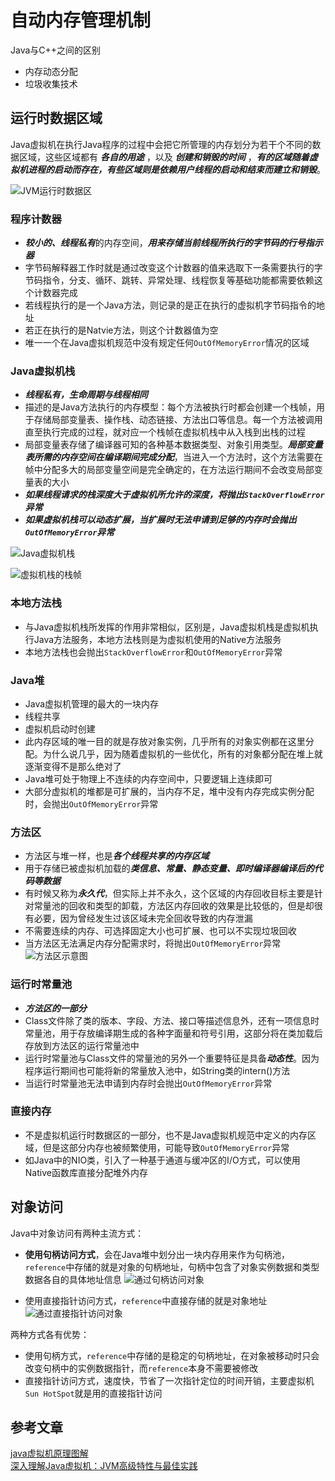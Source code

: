 # 自动内存管理机制

Java与C++之间的区别
- 内存动态分配
- 垃圾收集技术

## 运行时数据区域

Java虚拟机在执行Java程序的过程中会把它所管理的内存划分为若干个不同的数据区域，这些区域都有 ***各自的用途*** ，以及 ***创建和销毁的时间*** ，***有的区域随着虚拟机进程的启动而存在，有些区域则是依赖用户线程的启动和结束而建立和销毁***。

![JVM运行时数据区](./2-1.jpg)

### 程序计数器
- ***较小的、线程私有***的内存空间，***用来存储当前线程所执行的字节码的行号指示器***
- 字节码解释器工作时就是通过改变这个计数器的值来选取下一条需要执行的字节码指令，分支、循环、跳转、异常处理、线程恢复等基础功能都需要依赖这个计数器完成
- 若线程执行的是一个Java方法，则记录的是正在执行的虚拟机字节码指令的地址
- 若正在执行的是Natvie方法，则这个计数器值为空
- 唯一一个在Java虚拟机规范中没有规定任何`OutOfMemoryError`情况的区域

### Java虚拟机栈
- ***线程私有，生命周期与线程相同***
- 描述的是Java方法执行的内存模型：每个方法被执行时都会创建一个栈帧，用于存储局部变量表、操作栈、动态链接、方法出口等信息。每一个方法被调用直至执行完成的过程，就对应一个栈帧在虚拟机栈中从入栈到出栈的过程
- 局部变量表存储了编译器可知的各种基本数据类型、对象引用类型。***局部变量表所需的内存空间在编译期间完成分配***，当进入一个方法时，这个方法需要在帧中分配多大的局部变量空间是完全确定的，在方法运行期间不会改变局部变量表的大小
- ***如果线程请求的栈深度大于虚拟机所允许的深度，将抛出`StackOverflowError`异常***
- ***如果虚拟机栈可以动态扩展，当扩展时无法申请到足够的内存时会抛出`OutOfMemoryError`异常***

![Java虚拟机栈](./2-2.jpg)

![虚拟机栈的栈帧](./2-3.jpg)

### 本地方法栈
- 与Java虚拟机栈所发挥的作用非常相似，区别是，Java虚拟机栈是虚拟机执行Java方法服务，本地方法栈则是为虚拟机使用的Native方法服务
- 本地方法栈也会抛出`StackOverflowError`和`OutOfMemoryError`异常

### Java堆
- Java虚拟机管理的最大的一块内存
- 线程共享
- 虚拟机启动时创建
- 此内存区域的唯一目的就是存放对象实例，几乎所有的对象实例都在这里分配。为什么说几乎，因为随着虚拟机的一些优化，所有的对象都分配在堆上就逐渐变得不是那么绝对了
- Java堆可处于物理上不连续的内存空间中，只要逻辑上连续即可
- 大部分虚拟机的堆都是可扩展的，当内存不足，堆中没有内存完成实例分配时，会抛出`OutOfMemoryError`异常

### 方法区
- 方法区与堆一样，也是***各个线程共享的内存区域***
- 用于存储已被虚拟机加载的***类信息、常量、静态变量、即时编译器编译后的代码等数据***
- 有时候又称为***永久代***，但实际上并不永久，这个区域的内存回收目标主要是针对常量池的回收和类型的卸载，方法区内存回收的效果是比较低的，但是却很有必要，因为曾经发生过该区域未完全回收导致的内存泄漏
- 不需要连续的内存、可选择固定大小也可扩展、也可以不实现垃圾回收
- 当方法区无法满足内存分配需求时，将抛出`OutOfMemoryError`异常
![方法区示意图](./2-6.jpg)

### 运行时常量池
- ***方法区的一部分***
- Class文件除了类的版本、字段、方法、接口等描述信息外，还有一项信息时常量池，用于存放编译期生成的各种字面量和符号引用，这部分将在类加载后存放到方法区的运行常量池中
- 运行时常量池与Class文件的常量池的另外一个重要特征是具备***动态性***。因为程序运行期间也可能将新的常量放入池中，如String类的intern()方法
- 当运行时常量池无法申请到内存时会抛出`OutOfMemoryError`异常

### 直接内存
- 不是虚拟机运行时数据区的一部分，也不是Java虚拟机规范中定义的内存区域，但是这部分内存也被频繁使用，可能导致`OutOfMemoryError`异常
- 如Java中的NIO类，引入了一种基于通道与缓冲区的I/O方式，可以使用Native函数库直接分配堆外内存

## 对象访问
Java中对象访问有两种主流方式：
- **使用句柄访问方式**，会在Java堆中划分出一块内存用来作为句柄池，`reference`中存储的就是对象的句柄地址，句柄中包含了对象实例数据和类型数据各自的具体地址信息
![通过句柄访问对象](./2-4.png)

- 使用直接指针访问方式，`reference`中直接存储的就是对象地址
![通过直接指针访问对象](./2-5.png)

两种方式各有优势：
- 使用句柄方式，`reference`中存储的是稳定的句柄地址，在对象被移动时只会改变句柄中的实例数据指针，而`reference`本身不需要被修改
- 直接指针访问方式，速度快，节省了一次指针定位的时间开销，主要虚拟机`Sun HotSpot`就是用的直接指针访问



## 参考文章

[java虚拟机原理图解](https://blog.csdn.net/lilamei170607/article/details/81428781)  
[深入理解Java虚拟机：JVM高级特性与最佳实践]()